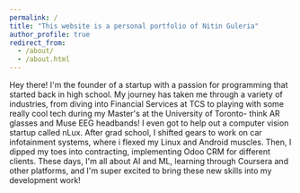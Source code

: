 ```yaml
---
permalink: /
title: "This website is a personal portfolio of Nitin Guleria"
author_profile: true
redirect_from: 
  - /about/
  - /about.html
---
```

Hey there! I'm the founder of a startup with a passion for programming that started back in high school. My journey has taken me through a variety of industries, from diving into Financial Services at TCS to playing with some really cool tech during my Master's at the University of Toronto- think AR glasses and Muse EEG headbands! I even got to help out a computer vision startup called nLux. After grad school, I shifted gears to work on car infotainment systems, where i flexed my Linux and Android muscles. Then, I dipped my toes into contracting, implementing Odoo CRM for different clients. These days, I'm all about AI and ML, learning through Coursera and other platforms, and I'm super excited to bring these new skills into my development work!